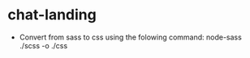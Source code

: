 # chat-landing

-   Convert from sass to css using the folowing command:
    node-sass ./scss -o ./css
